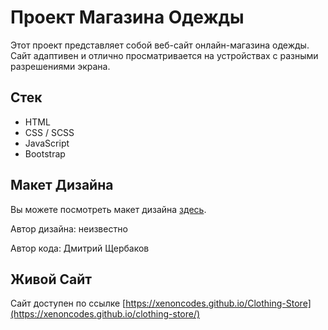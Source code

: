 # Проект Магазина Одежды

Этот проект представляет собой веб-сайт онлайн-магазина одежды. Сайт адаптивен и отлично просматривается на устройствах с разными разрешениями экрана.

## Стек

- HTML
- CSS / SCSS
- JavaScript
- Bootstrap

## Макет Дизайна

Вы можете посмотреть макет дизайна [здесь](https://www.figma.com/file/R62n5LP2RbgS3jySegAldj/Shop?node-id=0%3A1).

Автор дизайна: неизвестно

Автор кода: Дмитрий Щербаков

## Живой Сайт

Сайт доступен по ссылке [https://xenoncodes.github.io/Clothing-Store](https://xenoncodes.github.io/clothing-store/)
